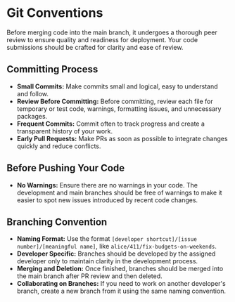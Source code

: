 # Git Conventions

Before merging code into the main branch, it undergoes a thorough peer review to ensure quality and readiness for deployment. Your code submissions should be crafted for clarity and ease of review.

## Committing Process
- **Small Commits:** Make commits small and logical, easy to understand and follow.
- **Review Before Committing:** Before committing, review each file for temporary or test code, warnings, formatting issues, and unnecessary packages.
- **Frequent Commits:** Commit often to track progress and create a transparent history of your work.
- **Early Pull Requests:** Make PRs as soon as possible to integrate changes quickly and reduce conflicts.

## Before Pushing Your Code
- **No Warnings:** Ensure there are no warnings in your code. The development and main branches should be free of warnings to make it easier to spot new issues introduced by recent code changes.

## Branching Convention
- **Naming Format:** Use the format `[developer shortcut]/[issue number]/[meaningful name]`, like `alice/411/fix-budgets-on-weekends`.
- **Developer Specific:** Branches should be developed by the assigned developer only to maintain clarity in the development process.
- **Merging and Deletion:** Once finished, branches should be merged into the main branch after PR review and then deleted.
- **Collaborating on Branches:** If you need to work on another developer's branch, create a new branch from it using the same naming convention.
